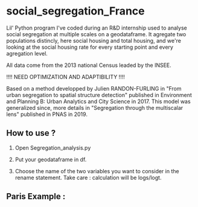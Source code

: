 # social_segregation_France

Lil' Python program I've coded during an R&D internship used to analyse social segregation at multiple scales on a geodataframe. It agregate two populations distincly, here social housing and total housing, and we're looking at the social housing rate for every starting point and every agregation level. 

All data come from the 2013 national Census leaded by the INSEE. 

!!!! NEED OPTIMIZATION AND ADAPTIBILITY !!!! 

Based on a method developped by Julien RANDON-FURLING in "From urban segregation to spatial structure detection" published in 
Environment and Planning B: Urban Analytics and City Science in 2017. This model was generalized since, more details in "Segregation through the multiscalar lens" published in PNAS in 2019.

## How to use ? 

1) Open Segregation_analysis.py 

2) Put your geodataframe in df. 

3) Choose the name of the two variables you want to consider in the rename statement. Take care : calculation will be logs/logt.

## Paris Example : 

